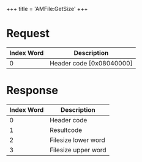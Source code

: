 +++
title = 'AMFile:GetSize'
+++

# Request

| Index Word | Description                |
|------------|----------------------------|
| 0          | Header code \[0x08040000\] |

# Response

| Index Word | Description         |
|------------|---------------------|
| 0          | Header code         |
| 1          | Resultcode          |
| 2          | Filesize lower word |
| 3          | Filesize upper word |
